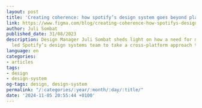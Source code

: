 ```yaml
---
layout: post
title: 'Creating coherence: how spotify’s design system goes beyond platforms'
link: https://www.figma.com/blog/creating-coherence-how-spotifys-design-system-goes-beyond-platforms
author: Juli Sombat
published_date: 31/08/2023
description: Design Manager Juli Sombat sheds light on how a need for more cohesion
  led Spotify’s design systems team to take a cross-platform approach to components.
language: en
categories:
- articles
tags:
- design
- design-system
og-tags: design, design-system
permalink: "/:categories/:year/:month/:day/:title/"
date: '2024-11-05 20:55:44 +0100'
---
```

